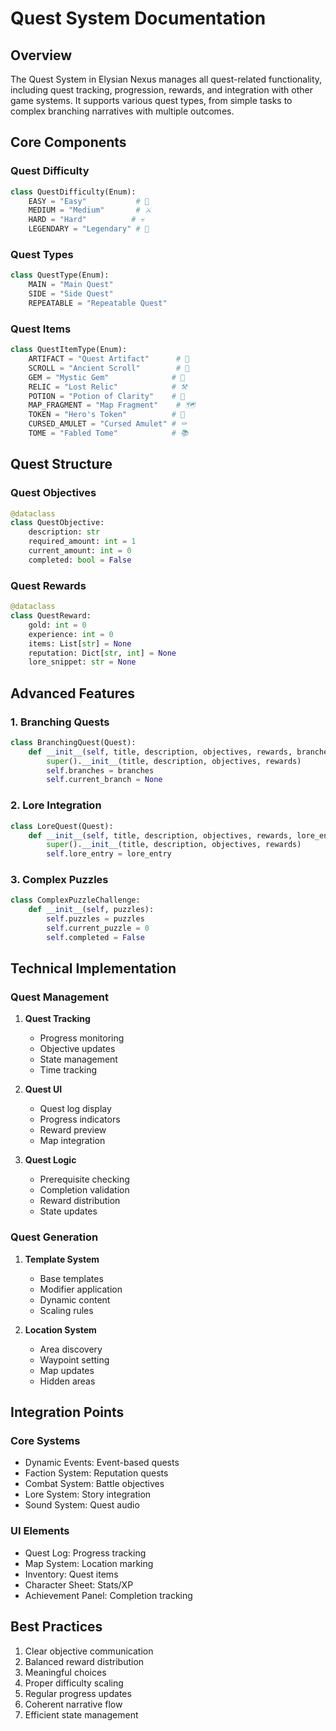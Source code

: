 # Quest System Documentation

## Overview
The Quest System in Elysian Nexus manages all quest-related functionality, including quest tracking, progression, rewards, and integration with other game systems. It supports various quest types, from simple tasks to complex branching narratives with multiple outcomes.

## Core Components

### Quest Difficulty
```python
class QuestDifficulty(Enum):
    EASY = "Easy"           # 🔰
    MEDIUM = "Medium"       # ⚔️
    HARD = "Hard"          # 💀
    LEGENDARY = "Legendary" # 🌟
```

### Quest Types
```python
class QuestType(Enum):
    MAIN = "Main Quest"
    SIDE = "Side Quest"
    REPEATABLE = "Repeatable Quest"
```

### Quest Items
```python
class QuestItemType(Enum):
    ARTIFACT = "Quest Artifact"      # 🔮
    SCROLL = "Ancient Scroll"        # 📜
    GEM = "Mystic Gem"              # 💎
    RELIC = "Lost Relic"            # ⚒️
    POTION = "Potion of Clarity"    # 🧪
    MAP_FRAGMENT = "Map Fragment"    # 🗺️
    TOKEN = "Hero's Token"          # 🏅
    CURSED_AMULET = "Cursed Amulet" # ⚰️
    TOME = "Fabled Tome"            # 📚
```

## Quest Structure

### Quest Objectives
```python
@dataclass
class QuestObjective:
    description: str
    required_amount: int = 1
    current_amount: int = 0
    completed: bool = False
```

### Quest Rewards
```python
@dataclass
class QuestReward:
    gold: int = 0
    experience: int = 0
    items: List[str] = None
    reputation: Dict[str, int] = None
    lore_snippet: str = None
```

## Advanced Features

### 1. Branching Quests
```python
class BranchingQuest(Quest):
    def __init__(self, title, description, objectives, rewards, branches):
        super().__init__(title, description, objectives, rewards)
        self.branches = branches
        self.current_branch = None
```

### 2. Lore Integration
```python
class LoreQuest(Quest):
    def __init__(self, title, description, objectives, rewards, lore_entry):
        super().__init__(title, description, objectives, rewards)
        self.lore_entry = lore_entry
```

### 3. Complex Puzzles
```python
class ComplexPuzzleChallenge:
    def __init__(self, puzzles):
        self.puzzles = puzzles
        self.current_puzzle = 0
        self.completed = False
```

## Technical Implementation

### Quest Management
1. **Quest Tracking**
   - Progress monitoring
   - Objective updates
   - State management
   - Time tracking

2. **Quest UI**
   - Quest log display
   - Progress indicators
   - Reward preview
   - Map integration

3. **Quest Logic**
   - Prerequisite checking
   - Completion validation
   - Reward distribution
   - State updates

### Quest Generation
1. **Template System**
   - Base templates
   - Modifier application
   - Dynamic content
   - Scaling rules

2. **Location System**
   - Area discovery
   - Waypoint setting
   - Map updates
   - Hidden areas

## Integration Points

### Core Systems
- Dynamic Events: Event-based quests
- Faction System: Reputation quests
- Combat System: Battle objectives
- Lore System: Story integration
- Sound System: Quest audio

### UI Elements
- Quest Log: Progress tracking
- Map System: Location marking
- Inventory: Quest items
- Character Sheet: Stats/XP
- Achievement Panel: Completion tracking

## Best Practices
1. Clear objective communication
2. Balanced reward distribution
3. Meaningful choices
4. Proper difficulty scaling
5. Regular progress updates
6. Coherent narrative flow
7. Efficient state management 